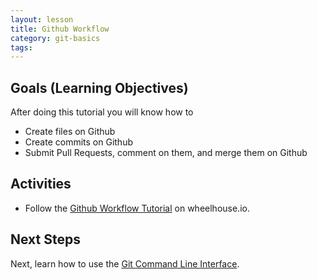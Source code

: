 ```yaml
---
layout: lesson
title: Github Workflow
category: git-basics
tags:
---
```


## Goals (Learning Objectives)

After doing this tutorial you will know how to

* Create files on Github
* Create commits on Github
* Submit Pull Requests, comment on them, and merge them on Github

## Activities

* Follow the [Github Workflow Tutorial](https://learn.wheelhouse.io/events/workflow) on wheelhouse.io.

## Next Steps

Next, learn how to use the [Git Command Line Interface](../git-cli).
